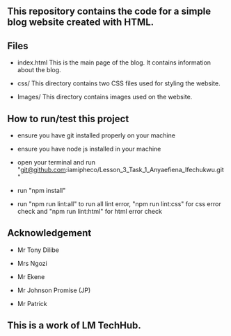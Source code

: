 ## This repository contains the code for a simple blog website created with HTML.

## Files
- index.html This is the main page of the blog. It contains information about the blog.

- css/ This directory contains two CSS files used for styling the website.

- Images/ This directory contains images used on the website.

## How to run/test this project

- ensure you have git installed properly on your machine

- ensure you have node js installed in your machine

- open your terminal and run "git@github.com:iamipheco/Lesson_3_Task_1_Anyaefiena_Ifechukwu.git"

- run "npm install"

- run "npm run lint:all" to run all lint error, "npm run lint:css" for css error check and "npm run lint:html" for html error check


## Acknowledgement

- Mr Tony Dilibe

- Mrs Ngozi

- Mr Ekene

- Mr Johnson Promise (JP)

- Mr Patrick


## This is a work of LM TechHub.